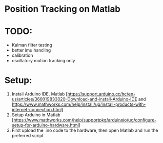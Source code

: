 # Position Tracking on Matlab

# TODO: 
- Kalman filter testing
- better imu handling
- calibration
- oscillatory motion tracking only

# Setup:
1. Install Arduino IDE, Matlab [https://support.arduino.cc/hc/en-us/articles/360019833020-Download-and-install-Arduino-IDE and https://www.mathworks.com/help/install/ug/install-products-with-internet-connection.html]
2. Setup Arduino in Matlab [https://www.mathworks.com/help/supportpkg/arduinoio/ug/configure-setup-for-arduino-hardware.html]
3. First upload the .ino code to the hardware, then open Matlab and run the preferred script
